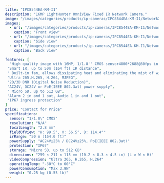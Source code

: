 ```yaml
---
title: "IPC8544EA-KM-I1"
description: "16MP LightHunter OmniView Fixed IR Network Camera."
image: "/images/categories/products/ip-cameras/IPC8544EA-KM-I1/Network2 (2).png"
images:
  - url: "/images/categories/products/ip-cameras/IPC8544EA-KM-I1/Network2 (2).png"
    caption: "Front view"
  - url: "/images/categories/products/ip-cameras/IPC8544EA-KM-I1/Network2 (3).png"
    caption: "Side view"
  - url: "/images/categories/products/ip-cameras/IPC8544EA-KM-I1/Network2 (1).png"
    caption: "Back view"
    
features: [
  "High quality image with 16MP, 1/1.8'' CMOS sensor4800*2688@30fps in the main stream offers 180° panoramic view, and 16:9 ratio can better fit the screen",
 "Smart IR, up to 50m (164 ft) IR distance",
 " Built-in fan, allows dissipating heat and eliminating the mist of window",
 "Ultra 265,H.265, H.264, MJPEG",
 "2D/3D DNR (Digital Noise Reduction)",
 "AC24V, DC24V or PoE(IEEE 802.3at) power supply",
 " Micro SD, up to 512 GB",
 "Alarm 2 in and 1 out, Audio 1 in and 1 out",
 "IP67 ingress protection"
]
price: "Contact for Price"
specifications:
  sensor: "1/1.8\" CMOS"
  resolution: "N/A"
  focalLength: "2.8 mm"
  fieldOfView: "H: 99.5°, V: 56.5°, D: 114.4°"
  irRange: "50 m (164.0 ft)"
  powerSupply: "AC24V±25% / DC24V±25%, PoE(IEEE 802.3at)"
  protection: "IP67"
  storage: "Micro SD, up to 512 GB"
  dimensions: "259 × 211 × 115 mm (10.2 × 8.3 × 4.5 in) (L × W × H)"
  videoCompression: "Ultra 265, H.265, H.264"
  operatingTemp: "-30°C to 60°C"
  powerConsumption: "Max 3.9W"
  weight: "0.25 kg (0.55 lb)"
---
```

